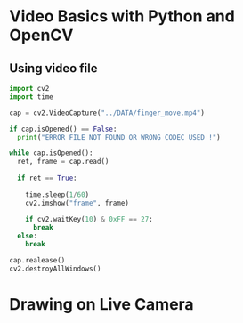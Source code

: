 # Video Basics with Python and OpenCV

## Using video file

```python
import cv2
import time

cap = cv2.VideoCapture("../DATA/finger_move.mp4")

if cap.isOpened() == False:
  print("ERROR FILE NOT FOUND OR WRONG CODEC USED !")

while cap.isOpened():
  ret, frame = cap.read()
    
  if ret == True:
    
    time.sleep(1/60)
    cv2.imshow("frame", frame)
     
    if cv2.waitKey(10) & 0xFF == 27:
      break
  else:
    break

cap.realease()
cv2.destroyAllWindows()
```

# Drawing on Live Camera

